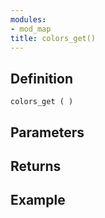 ```yaml
---
modules:
- mod_map
title: colors_get()
---
```


## Definition

    colors_get ( )

## Parameters

## Returns

## Example

```
```
